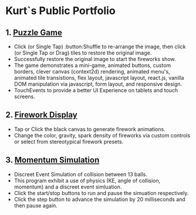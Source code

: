 # Kurt`s Public Portfolio 

## 1. [Puzzle Game](https://elkurto.github.io/portfolio/root/static/puzgame.html)
  - Click (or Single Tap) :button:Shuffle to re-arrange the image, then click (or Single Tap or Drag) tiles to restore the original image.  
  - Successfully restore the original image to start the fireworks show. 
  - The game demonstrates a mini-game, animated buttons, custom borders, clever canvas (context2d) rendering, animated menu's, animated tile transistions, flex layout, javascript layout, react.js, vanilla DOM manipulation via javascript, form layout, and responsive design.
  - TouchEvents to provide a better UI Experience on tablets and touch screens.

## 2. [Firework Display](https://elkurto.github.io/portfolio/root/static/firework.html)
  - Tap or Click the black canvas to generate firework animations.
  - Change the color, gravity, spark density of fireworks via custom controls or select from stereotypical firework presets.

## 3. [Momentum Simulation](https://elkurto.github.io/portfolio/root/static/sim-momentum.html)
  - Discreet Event Simulation of collision between 13 balls.
  - This program exhibit a use of physics (KE, angle of collision, momentum) and a discreet event simluation.
  - Click the start/stop buttons to run and pause the simuation respectively.
  - Click the step button to advance the simulation by 20 milliseconds and then pause again.


